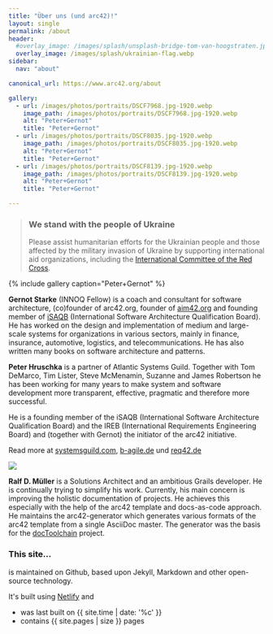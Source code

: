 ```yaml
---
title: "Über uns (und arc42)!"
layout: single
permalink: /about
header:
  #overlay_image: /images/splash/unsplash-bridge-tom-van-hoogstraten.jpg
  overlay_image: /images/splash/ukrainian-flag.webp
sidebar:
  nav: "about"

canonical_url: https://www.arc42.org/about

gallery:
  - url: /images/photos/portraits/DSCF7968.jpg-1920.webp
    image_path: /images/photos/portraits/DSCF7968.jpg-1920.webp
    alt: "Peter+Gernot"
    title: "Peter+Gernot"
  - url: /images/photos/portraits/DSCF8035.jpg-1920.webp
    image_path: /images/photos/portraits/DSCF8035.jpg-1920.webp
    alt: "Peter+Gernot"
    title: "Peter+Gernot"
  - url: /images/photos/portraits/DSCF8139.jpg-1920.webp
    image_path: /images/photos/portraits/DSCF8139.jpg-1920.webp
    alt: "Peter+Gernot"
    title: "Peter+Gernot"

---
```


<div class="ua-background" markdown="1">

>### We stand with the people of Ukraine <span class="parent"><span class="ua-text"><i class="fas fa-heart children"></i></span><span class="ua-size children"><i class="fas fa-heart beat heart children"></i></span></span>
>
>Please assist humanitarian efforts for the Ukrainian people and those affected by the military invasion of Ukraine by supporting international aid organizations, including the [International Committee of the Red Cross](https://www.icrc.org/en).

</div>


{% include gallery caption="Peter+Gernot" %}


**Gernot Starke** (INNOQ Fellow) is a coach and consultant for software architecture, (co)founder of arc42.org, founder of [aim42.org](https://aim42.org) and founding member of [iSAQB](https://isaqb.org) (International Software Architecture Qualification Board).
He has worked on the design and implementation of medium and large-scale systems for organizations in various sectors, mainly in finance, insurance, automotive, logistics, and telecommunications. He has also written many books on software architecture and patterns.

**Peter Hruschka** is a partner of Atlantic Systems Guild. Together with Tom DeMarco, Tim Lister, Steve McMenamin, Suzanne and James Robertson he has been working for many years to make system and software development more transparent, effective, pragmatic and therefore more successful.

He is a founding member of the iSAQB (International Software Architecture Qualification Board) and the IREB (International Requirements Engineering Board) and (together with Gernot) the initiator of the arc42 initiative.

Read more at [systemsguild.com](https://systemsguild.eu), [b-agile.de](https://b-agile.de) und [req42.de](https://req42.de)

![](/images/about/Ralf-Mueller.jpg)

**Ralf D. Müller** is a Solutions Architect and an ambitious Grails developer. He is continually trying to simplify his work. Currently, his main concern is improving the holistic documentation of projects. He achieves this especially with the help of the arc42 template and docs-as-code approach. He maintains the arc42-generator which generates various formats of the arc42 template from a single AsciiDoc master. The generator was the basis for the [docToolchain](https://doctoolchain.github.io/docToolchain/) project.



### This site...

is maintained on Github, based upon Jekyll, Markdown and other open-source
technology.

It's built using [Netlify](https://www.netlify.com/) and

* was last built on {{ site.time | date: '%c' }}
* contains {{ site.pages | size }} pages
